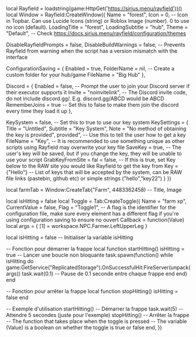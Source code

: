 local Rayfield = loadstring(game:HttpGet('https://sirius.menu/rayfield'))()
local Window = Rayfield:CreateWindow({
   Name = "forest",
   Icon = 0, -- Icon in Topbar. Can use Lucide Icons (string) or Roblox Image (number). 0 to use no icon (default).
   LoadingTitle = "forest",
   LoadingSubtitle = "hub",
   Theme = "Default", -- Check https://docs.sirius.menu/rayfield/configuration/themes

   DisableRayfieldPrompts = false,
   DisableBuildWarnings = false, -- Prevents Rayfield from warning when the script has a version mismatch with the interface

   ConfigurationSaving = {
      Enabled = true,
      FolderName = nil, -- Create a custom folder for your hub/game
      FileName = "Big Hub"
   },

   Discord = {
      Enabled = false, -- Prompt the user to join your Discord server if their executor supports it
      Invite = "noinvitelink", -- The Discord invite code, do not include discord.gg/. E.g. discord.gg/ABCD would be ABCD
      RememberJoins = true -- Set this to false to make them join the discord every time they load it up
   },

   KeySystem = false, -- Set this to true to use our key system
   KeySettings = {
      Title = "Untitled",
      Subtitle = "Key System",
      Note = "No method of obtaining the key is provided",  provided", -- Use this to tell the user how to get a key
      FileName = "Key", -- It is recommended to use something unique as other scripts using Rayfield may overwrite your key file
      SaveKey = true, -- The user's key will be saved, but if you change the key, they will be unable to use your script
      GrabKeyFromSite = fal = false, -- If this is true, set Key below to the RAW site you would like Rayfield to get the key from
      Key = {"Hello"} -- List of keys that will be accepted by the system, can be RAW file links (pastebin, github etc) or simple strings ("hello","key22")
   }
})



local farmTab = Window:CreateTab("Farm", 4483362458) -- Title, Image


local isHitting = false
local Toggle = Tab:CreateToggle({
   Name = "farm xp",
   CurrentValue = false,
   Flag = "Toggle1", -- A flag is the identifier for the configuration file, make sure every element has a different flag if you're using configuration saving to ensure no ouvert
   Callback = function(Value)
   local args = {
    [1] = workspace.NPC.Farmer.LeftUpperLeg
}

local isHitting = false -- Initialiser la variable isHitting

-- Fonction pour démarrer la frappe
local function startHitting()
    isHitting = true
    -- Lancer une boucle non bloquante
    task.spawn(function()
        while isHitting do
            game:GetService("ReplicatedStorage").OnSuccessfulHit:FireServer(unpack(args))
            task.wait(0.1) -- Pause de 0.1 seconde entre chaque frappe
        end
    end)
end

-- Fonction pour arrêter la frappe
local function stopHitting()
    isHitting = false
end

-- Exemple d'utilisation
startHitting() -- Démarrer la frappe
task.wait(5) -- Attendre 5 secondes (juste pour l'exemple)
stopHitting() -- Arrêter la frappe
   -- The function that takes place when the toggle is pressed
   -- The variable (Value) is a boolean on whether the toggle is true or false
   end,
})
